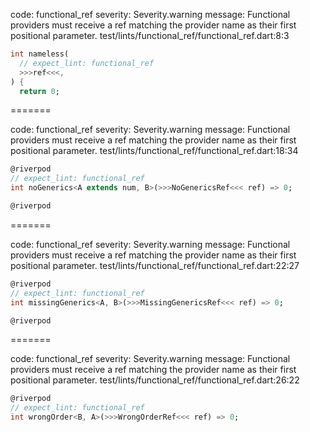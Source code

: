 code: functional_ref
severity: Severity.warning
message: Functional providers must receive a ref matching the provider name as their first positional parameter.
test/lints/functional_ref/functional_ref.dart:8:3

```dart
int nameless(
  // expect_lint: functional_ref
  >>>ref<<<,
) {
  return 0;
```

=======

code: functional_ref
severity: Severity.warning
message: Functional providers must receive a ref matching the provider name as their first positional parameter.
test/lints/functional_ref/functional_ref.dart:18:34

```dart
@riverpod
// expect_lint: functional_ref
int noGenerics<A extends num, B>(>>>NoGenericsRef<<< ref) => 0;

@riverpod
```

=======

code: functional_ref
severity: Severity.warning
message: Functional providers must receive a ref matching the provider name as their first positional parameter.
test/lints/functional_ref/functional_ref.dart:22:27

```dart
@riverpod
// expect_lint: functional_ref
int missingGenerics<A, B>(>>>MissingGenericsRef<<< ref) => 0;

@riverpod
```

=======

code: functional_ref
severity: Severity.warning
message: Functional providers must receive a ref matching the provider name as their first positional parameter.
test/lints/functional_ref/functional_ref.dart:26:22

```dart
@riverpod
// expect_lint: functional_ref
int wrongOrder<B, A>(>>>WrongOrderRef<<< ref) => 0;
```
